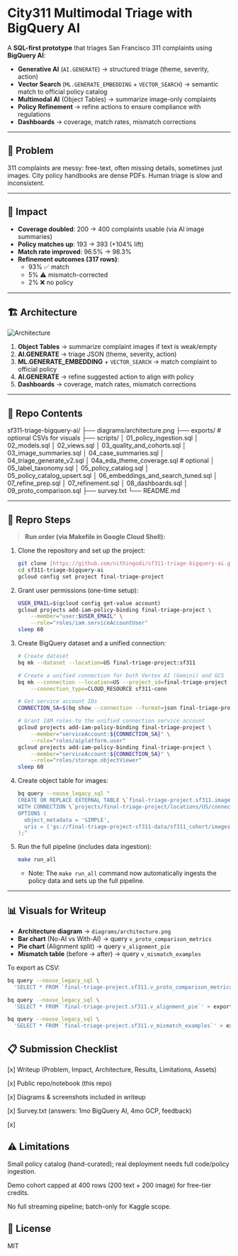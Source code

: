 # City311 Multimodal Triage with BigQuery AI

A **SQL-first prototype** that triages San Francisco 311 complaints using **BigQuery AI**:

-   **Generative AI** (`AI.GENERATE`) → structured triage (theme, severity, action)
-   **Vector Search** (`ML.GENERATE_EMBEDDING` + `VECTOR_SEARCH`) → semantic match to official policy catalog
-   **Multimodal AI** (Object Tables) → summarize image-only complaints
-   **Policy Refinement** → refine actions to ensure compliance with regulations
-   **Dashboards** → coverage, match rates, mismatch corrections

---

## 📌 Problem

311 complaints are messy: free-text, often missing details, sometimes just images.
City policy handbooks are dense PDFs. Human triage is slow and inconsistent.

---

## 🚀 Impact

-   **Coverage doubled**: 200 → 400 complaints usable (via AI image summaries)
-   **Policy matches up**: 193 → 393 (+104% lift)
-   **Match rate improved**: 96.5% → 98.3%
-   **Refinement outcomes (317 rows)**:
    -   93% ✅ match
    -   5% ⚠ mismatch-corrected
    -   2% ❌ no policy

---

## 🏗 Architecture
![Architecture](diagrams/architecture.png)

1.  **Object Tables** → summarize complaint images if text is weak/empty
2.  **AI.GENERATE** → triage JSON (theme, severity, action)
3.  **ML.GENERATE_EMBEDDING** + `VECTOR_SEARCH` → match complaint to official policy
4.  **AI.GENERATE** → refine suggested action to align with policy
5.  **Dashboards** → coverage, match rates, mismatch corrections

---

## 📂 Repo Contents

sf311-triage-bigquery-ai/
├── diagrams/architecture.png
├── exports/ # optional CSVs for visuals
├── scripts/
│ 01_policy_ingestion.sql
│ 02_models.sql
│ 02_views.sql
│ 03_quality_and_cohorts.sql
│ 03_image_summaries.sql
│ 04_case_summaries.sql
│ 04_triage_generate_v2.sql
│ 04a_eda_theme_coverage.sql # optional
│ 05_label_taxonomy.sql
│ 05_policy_catalog.sql
│ 05_policy_catalog_upsert.sql
│ 06_embeddings_and_search_tuned.sql
│ 07_refine_prep.sql
│ 07_refinement.sql
│ 08_dashboards.sql
│ 09_proto_comparison.sql
├── survey.txt
└── README.md

---

## 🔧 Repro Steps

> **Run order (via Makefile in Google Cloud Shell):**

1.  Clone the repository and set up the project:
    ```bash
    git clone [https://github.com/nithingodi/sf311-triage-bigquery-ai.git](https://github.com/nithingodi/sf311-triage-bigquery-ai.git)
    cd sf311-triage-bigquery-ai
    gcloud config set project final-triage-project
    ```

2.  Grant user permissions (one-time setup):
    ```bash
    USER_EMAIL=$(gcloud config get-value account)
    gcloud projects add-iam-policy-binding final-triage-project \
        --member="user:$USER_EMAIL" \
        --role="roles/iam.serviceAccountUser"
    sleep 60
    ```

3.  Create BigQuery dataset and a unified connection:
    ```bash
    # Create dataset
    bq mk --dataset --location=US final-triage-project:sf311

    # Create a unified connection for both Vertex AI (Gemini) and GCS
    bq mk --connection --location=US --project_id=final-triage-project \
        --connection_type=CLOUD_RESOURCE sf311-conn

    # Get service account IDs
    CONNECTION_SA=$(bq show --connection --format=json final-triage-project.US.sf311-conn | jq -r '.cloudResource.serviceAccountId')

    # Grant IAM roles to the unified connection service account
    gcloud projects add-iam-policy-binding final-triage-project \
        --member="serviceAccount:${CONNECTION_SA}" \
        --role="roles/aiplatform.user"
    gcloud projects add-iam-policy-binding final-triage-project \
        --member="serviceAccount:${CONNECTION_SA}" \
        --role="roles/storage.objectViewer"
    sleep 60
    ```

4.  Create object table for images:
    ```bash
    bq query --nouse_legacy_sql "
    CREATE OR REPLACE EXTERNAL TABLE \`final-triage-project.sf311.images_obj_cohort\`
    WITH CONNECTION \`projects/final-triage-project/locations/US/connections/sf311-conn\`
    OPTIONS (
      object_metadata = 'SIMPLE',
      uris = ['gs://final-triage-project-sf311-data/sf311_cohort/images/*']
    );"
    ```

5.  Run the full pipeline (includes data ingestion):
    ```bash
    make run_all
    ```
    - Note: The `make run_all` command now automatically ingests the policy data and sets up the full pipeline.

---

## 📊 Visuals for Writeup

-   **Architecture diagram** → `diagrams/architecture.png`
-   **Bar chart** (No-AI vs With-AI) → query `v_proto_comparison_metrics`
-   **Pie chart** (Alignment split) → query `v_alignment_pie`
-   **Mismatch table** (before → after) → query `v_mismatch_examples`

To export as CSV:
```bash
bq query --nouse_legacy_sql \
  'SELECT * FROM `final-triage-project.sf311.v_proto_comparison_metrics`' > exports/proto_metrics.csv

bq query --nouse_legacy_sql \
  'SELECT * FROM `final-triage-project.sf311.v_alignment_pie`' > exports/alignment_pie.csv

bq query --nouse_legacy_sql \
  'SELECT * FROM `final-triage-project.sf311.v_mismatch_examples`' > exports/mismatch_examples.csv

```

## 📋 Submission Checklist
[x] Writeup (Problem, Impact, Architecture, Results, Limitations, Assets)

[x] Public repo/notebook (this repo)

[x] Diagrams & screenshots included in writeup

[x] Survey.txt (answers: 1mo BigQuery AI, 4mo GCP, feedback)

[x] 

## ⚠️ Limitations
Small policy catalog (hand-curated); real deployment needs full code/policy ingestion.

Demo cohort capped at 400 rows (200 text + 200 image) for free-tier credits.

No full streaming pipeline; batch-only for Kaggle scope.

## 📑 License
MIT


